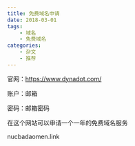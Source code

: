 ```yaml
---
title: 免费域名申请
date: 2018-03-01
tags:
	- 域名
	- 免费域名
categories:
	- 杂文
	- 推荐
---
```


官网：https://www.dynadot.com/

账户：邮箱

密码：邮箱密码

在这个网站可以申请一个一年的免费域名服务

nucbadaomen.link
